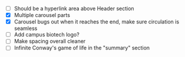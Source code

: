 - [ ] Should be a hyperlink area above Header section
- [x] Multiple carousel parts
- [x] Carousel bugs out when it reaches the end, make sure circulation is seamless
- [ ] Add campus biotech logo?
- [ ] Make spacing overall cleaner
- [ ] Infinite Conway's game of life in the "summary" section
